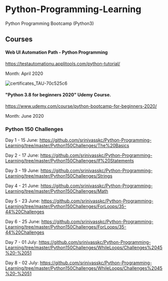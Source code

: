 # Python-Programming-Learning
Python Programming Bootcamp (Python3)

## Courses

####  Web UI Automation Path - Python Programming

https://testautomationu.applitools.com/python-tutorial/

Month: April 2020

![certificates_TAU-70c525c6](https://user-images.githubusercontent.com/26836928/85095794-1208aa00-b210-11ea-8a61-4680cbeed039.png)


#### "Python 3.8 for beginners 2020" Udemy Course. 

https://www.udemy.com/course/python-bootcamp-for-beginners-2020/ 

Month: June 2020



### Python 150 Challenges

Day 1 - 15 June: https://github.com/srinivasskc/Python-Programming-Learning/tree/master/Python150Challenges/The%20Basics

Day 2 - 17 June: https://github.com/srinivasskc/Python-Programming-Learning/tree/master/Python150Challenges/If%20Statements

Day 3 - 19 June: https://github.com/srinivasskc/Python-Programming-Learning/tree/master/Python150Challenges/Strings

Day 4 - 21 June: https://github.com/srinivasskc/Python-Programming-Learning/tree/master/Python150Challenges/Math

Day 5 - 23 June: https://github.com/srinivasskc/Python-Programming-Learning/tree/master/Python150Challenges/ForLoops/35-44%20Challenges

Day 6 - 25 June: https://github.com/srinivasskc/Python-Programming-Learning/tree/master/Python150Challenges/ForLoops/35-44%20Challenges

Day 7 - 01 July: https://github.com/srinivasskc/Python-Programming-Learning/tree/master/Python150Challenges/WhileLoops/Challenges%2045%20-%2051

Day 8 - 02 July: https://github.com/srinivasskc/Python-Programming-Learning/tree/master/Python150Challenges/WhileLoops/Challenges%2045%20-%2051

